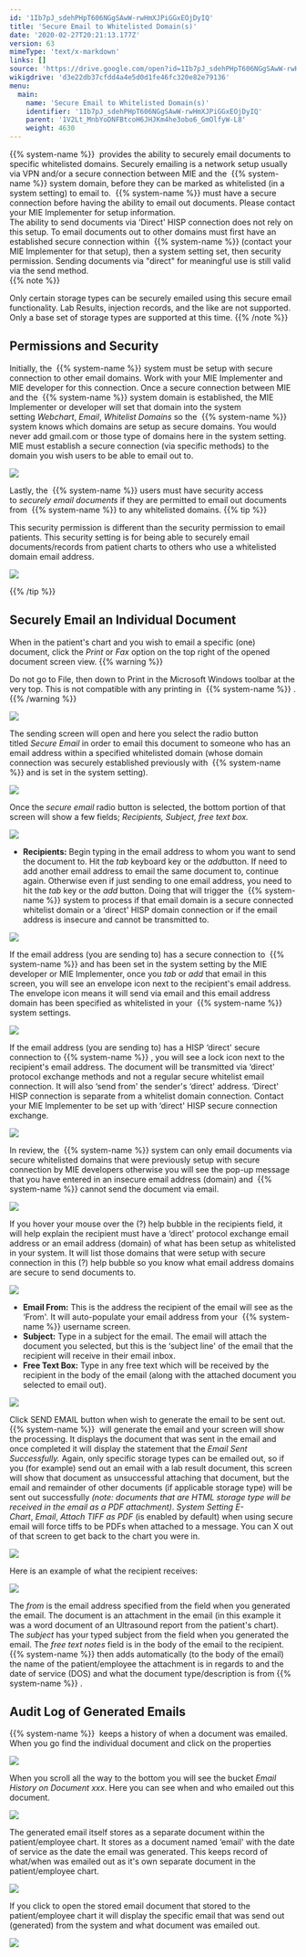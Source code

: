 ```yaml
---
id: '1Ib7pJ_sdehPHpT606NGgSAwW-rwHmXJPiGGxEOjDyIQ'
title: 'Secure Email to Whitelisted Domain(s)'
date: '2020-02-27T20:21:13.177Z'
version: 63
mimeType: 'text/x-markdown'
links: []
source: 'https://drive.google.com/open?id=1Ib7pJ_sdehPHpT606NGgSAwW-rwHmXJPiGGxEOjDyIQ'
wikigdrive: 'd3e22db37cfdd4a4e5d0d1fe46fc320e82e79136'
menu:
  main:
    name: 'Secure Email to Whitelisted Domain(s)'
    identifier: '1Ib7pJ_sdehPHpT606NGgSAwW-rwHmXJPiGGxEOjDyIQ'
    parent: '1V2Lt_MnbYoDNFBtcoH6JHJKm4he3obo6_GmOlfyW-L8'
    weight: 4630
---
```

{{% system-name %}}  provides the ability to securely email documents to specific whitelisted domains. Securely emailing is a network setup usually via VPN and/or a secure connection between MIE and the  {{% system-name %}} system domain, before they can be marked as whitelisted (in a system setting) to email to.  {{% system-name %}} must have a secure connection before having the ability to email out documents. Please contact your MIE Implementer for setup information.  
The ability to send documents via ‘Direct' HISP connection does not rely on this setup. To email documents out to other domains must first have an established secure connection within  {{% system-name %}} (contact your MIE Implementer for that setup), then a system setting set, then security permission. Sending documents via "direct" for meaningful use is still valid via the send method.  
{{% note %}}

Only certain storage types can be securely emailed using this secure email functionality. Lab Results, injection records, and the like are not supported. Only a base set of storage types are supported at this time.
{{% /note %}}
  
## Permissions and Security  

Initially, the  {{% system-name %}} system must be setup with secure connection to other email domains. Work with your MIE Implementer and MIE developer for this connection. Once a secure connection between MIE and the  {{% system-name %}} system domain is established, the MIE Implementer or developer will set that domain into the system setting *Webchart*, *Email*, *Whitelist Domains* so the  {{% system-name %}} system knows which domains are setup as secure domains. You would never add gmail.com or those type of domains here in the system setting. MIE must establish a secure connection (via specific methods) to the domain you wish users to be able to email out to.
  
![](../secure-email-to-whitelisted-domain-s.assets/91566388fd1673a88963046de201bbc4.png)  

Lastly, the  {{% system-name %}} users must have security access to *securely email documents* if they are permitted to email out documents from  {{% system-name %}} to any whitelisted domains.
{{% tip %}}

This security permission is different than the security permission to email patients. This security setting is for being able to securely email documents/records from patient charts to others who use a whitelisted domain email address.
  
![](../secure-email-to-whitelisted-domain-s.assets/71173aa0c9b144a8d2dcc3106822ed6a.png)  

{{% /tip %}}
  
## Securely Email an Individual Document  

When in the patient's chart and you wish to email a specific (one) document, click the *Print* or *Fax* option on the top right of the opened document screen view.
{{% warning %}}

Do not go to File, then down to Print in the Microsoft Windows toolbar at the very top. This is not compatible with any printing in  {{% system-name %}} .
{{% /warning %}}
  
![](../secure-email-to-whitelisted-domain-s.assets/be63f8e2b1318a70310281fc91bb3e68.png)  

The sending screen will open and here you select the radio button titled *Secure Email* in order to email this document to someone who has an email address within a specified whitelisted domain (whose domain connection was securely established previously with  {{% system-name %}} and is set in the system setting).
  
![](../secure-email-to-whitelisted-domain-s.assets/0fdf226c9d622e64a484a2ed8a813893.png)  

Once the *secure email* radio button is selected, the bottom portion of that screen will show a few fields; *Recipients, Subject, free text box.*
  
![](../secure-email-to-whitelisted-domain-s.assets/ff4aa5325b8e3de3ed661612eab92daf.png)  

* <strong>Recipients:</strong> Begin typing in the email address to whom you want to send the document to. Hit the <em>tab</em> keyboard key or the <em>add</em>button. If need to add another email address to email the same document to, continue again. Otherwise even if just sending to one email address, you need to hit the <em>tab</em> key or the <em>add</em> button. Doing that will trigger the  {{% system-name %}} system to process if that email domain is a secure connected whitelist domain or a ‘direct' HISP domain connection or if the email address is insecure and cannot be transmitted to.
  
![](../secure-email-to-whitelisted-domain-s.assets/08d595f62eea0358539c00a2d0bed44a.png)  

If the email address (you are sending to) has a secure connection to  {{% system-name %}} and has been set in the system setting by the MIE developer or MIE Implementer, once you *tab* or *add* that email in this screen, you will see an envelope icon next to the recipient's email address. The envelope icon means it will send via email and this email address domain has been specified as whitelisted in your  {{% system-name %}} system settings.
  
![](../secure-email-to-whitelisted-domain-s.assets/d95ddb63e590d7faed1d89226add102f.png)  

If the email address (you are sending to) has a HISP ‘direct' secure connection to {{% system-name %}} , you will see a lock icon next to the recipient's email address. The document will be transmitted via ‘direct' protocol exchange methods and not a regular secure whitelist email connection. It will also ‘send from' the sender's ‘direct' address. ‘Direct' HISP connection is separate from a whitelist domain connection. Contact your MIE Implementer to be set up with ‘direct' HISP secure connection exchange.
  
![](../secure-email-to-whitelisted-domain-s.assets/1a8eb158f26cb0ba4c37280c4db461b8.png)  

In review, the  {{% system-name %}} system can only email documents via secure whitelisted domains that were previously setup with secure connection by MIE developers otherwise you will see the pop-up message that you have entered in an insecure email address (domain) and  {{% system-name %}} cannot send the document via email.
  
![](../secure-email-to-whitelisted-domain-s.assets/cc39f6c3d38697c579bcbfbef5d6e100.png)  

If you hover your mouse over the (?) help bubble in the recipients field, it will help explain the recipient must have a ‘direct' protocol exchange email address or an email address (domain) of what has been setup as whitelisted in your system. It will list those domains that were setup with secure connection in this (?) help bubble so you know what email address domains are secure to send documents to.
  
![](../secure-email-to-whitelisted-domain-s.assets/1e23130c0b7b7672d39687d23fff0d72.png)  

* <strong>Email From:</strong> This is the address the recipient of the email will see as the ‘From'. It will auto-populate your email address from your  {{% system-name %}} username screen.
* <strong>Subject:</strong> Type in a subject for the email. The email will attach the document you selected, but this is the ‘subject line' of the email that the recipient will receive in their email inbox.
* <strong>Free Text Box:</strong> Type in any free text which will be received by the recipient in the body of the email (along with the attached document you selected to email out).
  
![](../secure-email-to-whitelisted-domain-s.assets/c5bd93c93267b5a5dab8e4b15f779de3.png)  

Click SEND EMAIL button when wish to generate the email to be sent out.
{{% system-name %}}  will generate the email and your screen will show the processing. It displays the document that was sent in the email and once completed it will display the statement that the *Email Sent Successfully.* Again, only specific storage types can be emailed out, so if you (for example) send out an email with a lab result document, this screen will show that document as unsuccessful attaching that document, but the email and remainder of other documents (if applicable storage type) will be sent out successfully *(note: documents that are HTML storage type will be received in the email as a PDF attachment)*. *System Setting E-Chart*, *Email*, *Attach TIFF as PDF* (is enabled by default) when using secure email will force tiffs to be PDFs when attached to a message.
You can X out of that screen to get back to the chart you were in.
  
![](../secure-email-to-whitelisted-domain-s.assets/d106a79d8c557677462bbf74eb4457ad.png)  

Here is an example of what the recipient receives:
  
![](../secure-email-to-whitelisted-domain-s.assets/e2a1f128823c6b7b2b4c32b1f8b76a87.png)  

The *from* is the email address specified from the field when you generated the email. The document is an attachment in the email (in this example it was a word document of an Ultrasound report from the patient's chart). The *subject* has your typed subject from the field when you generated the email. The *free text notes* field is in the body of the email to the recipient.  {{% system-name %}} then adds automatically (to the body of the email) the name of the patient/employee the attachment is in regards to and the date of service (DOS) and what the document type/description is from {{% system-name %}} .
  
## Audit Log of Generated Emails  

{{% system-name %}}  keeps a history of when a document was emailed. When you go find the individual document and click on the properties
  
![](../secure-email-to-whitelisted-domain-s.assets/03efe08e8636b93762894b55864f8209.png)  

When you scroll all the way to the bottom you will see the bucket *Email History on Document xxx*. Here you can see when and who emailed out this document.
  
![](../secure-email-to-whitelisted-domain-s.assets/7ee6c33a65b72a442f3f2493bef0fbd9.png)  

The generated email itself stores as a separate document within the patient/employee chart. It stores as a document named ‘email' with the date of service as the date the email was generated. This keeps record of what/when was emailed out as it's own separate document in the patient/employee chart.
  
![](../secure-email-to-whitelisted-domain-s.assets/277b0d8e9c08ab5995a31a4cb1763f5d.png)  

If you click to open the stored email document that stored to the patient/employee chart it will display the specific email that was send out (generated) from the system and what document was emailed out.
  
![](../secure-email-to-whitelisted-domain-s.assets/72821c842635fb4d80a959de712e88c2.png)  


